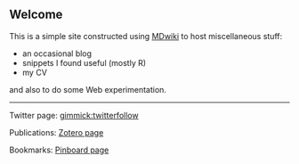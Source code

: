 ## Welcome

This is a simple site constructed using
[MDwiki](https://dynalon.github.io/mdwiki) to host miscellaneous stuff:

  - an occasional blog
  - snippets I found useful (mostly R)
  - my CV

and also to do some Web experimentation.

-----

Twitter page: [gimmick:twitterfollow](carupalley)

Publications: [Zotero page](https://www.zotero.org/drprcleary/)

Bookmarks: [Pinboard page](https://pinboard.in/u:prcleary)
